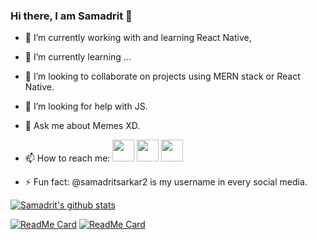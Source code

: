 ### Hi there, I am Samadrit 👋

- 🔭 I’m currently working with and learning React Native,
- 🌱 I’m currently learning ...
- 👯 I’m looking to collaborate on projects using MERN stack or React Native.
- 🤔 I’m looking for help with JS.
- 💬 Ask me about Memes XD.
- 📫 How to reach me: 
  [<img src="https://img.icons8.com/fluent/48/000000/instagram-new.png" width="35" height="35"/>](https://www.instagram.com/samadritsarkar2) [<img src="https://img.icons8.com/color/48/000000/linkedin.png" width="35" height="35"/>](https://www.linkedin.com/in/samadritsarkar2/) [<img src="https://img.icons8.com/color/48/000000/twitter.png" width="35" height="35"/>](https://twitter.com/samadritsarkar2)
  
- ⚡ Fun fact: @samadritsarkar2 is my username in every social media.

[![Samadrit's github stats](https://github-readme-stats.vercel.app/api?username=samadritsarkar2&theme=react)](https://github.com/anuraghazra/github-readme-stats)

[![ReadMe Card](https://github-readme-stats.vercel.app/api/pin/?username=samadritsarkar2&repo=bttv2&theme=react)](https://github.com/anuraghazra/github-readme-stats)
[![ReadMe Card](https://github-readme-stats.vercel.app/api/pin/?username=samadritsarkar2&repo=sp-blog&theme=react)](https://github.com/anuraghazra/github-readme-stats)
